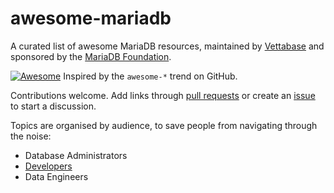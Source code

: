 # awesome-mariadb
A curated list of awesome MariaDB resources, maintained by [Vettabase](https://vettabase.com) and sponsored by the [MariaDB Foundation](https://mariadb.org/).

[![Awesome](https://cdn.rawgit.com/sindresorhus/awesome/d7305f38d29fed78fa85652e3a63e154dd8e8829/media/badge.svg)](https://github.com/sindresorhus/awesome) Inspired by the `awesome-*` trend on GitHub.

Contributions welcome. Add links through [pull requests](https://github.com/Vettabase/awesome-mariadb/pulls) or create an [issue](https://github.com/Vettabase/awesome-mariadb/issues) to start a discussion.

Topics are organised by audience, to save people from navigating through the noise:

- Database Administrators
- [Developers](list-dev.md)
- Data Engineers
